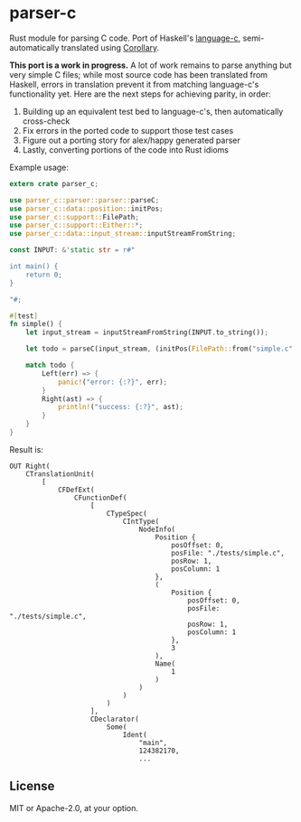 # parser-c

Rust module for parsing C code. Port of Haskell's [language-c](https://github.com/visq/language-c), semi-automatically translated using [Corollary](https://github.com/tcr/corrode-but-in-rust).

**This port is a work in progress.** A lot of work remains to parse anything but very simple C files; while most source code has been translated from Haskell, errors in translation prevent it from matching language-c's functionality yet. Here are the next steps for achieving parity, in order:

1. Building up an equivalent test bed to language-c's, then automatically cross-check
1. Fix errors in the ported code to support those test cases
1. Figure out a porting story for alex/happy generated parser
1. Lastly, converting portions of the code into Rust idioms

Example usage:

```rust
extern crate parser_c;

use parser_c::parser::parser::parseC;
use parser_c::data::position::initPos;
use parser_c::support::FilePath;
use parser_c::support::Either::*;
use parser_c::data::input_stream::inputStreamFromString;

const INPUT: &'static str = r#"

int main() {
    return 0;
}

"#;

#[test]
fn simple() {
    let input_stream = inputStreamFromString(INPUT.to_string());

    let todo = parseC(input_stream, (initPos(FilePath::from("simple.c".to_string()))));

    match todo {
        Left(err) => {
            panic!("error: {:?}", err);
        }
        Right(ast) => {
            println!("success: {:?}", ast);
        }
    }
}
```

Result is:

```
OUT Right(
    CTranslationUnit(
        [
            CFDefExt(
                CFunctionDef(
                    [
                        CTypeSpec(
                            CIntType(
                                NodeInfo(
                                    Position {
                                        posOffset: 0,
                                        posFile: "./tests/simple.c",
                                        posRow: 1,
                                        posColumn: 1
                                    },
                                    (
                                        Position {
                                            posOffset: 0,
                                            posFile: "./tests/simple.c",
                                            posRow: 1,
                                            posColumn: 1
                                        },
                                        3
                                    ),
                                    Name(
                                        1
                                    )
                                )
                            )
                        )
                    ],
                    CDeclarator(
                        Some(
                            Ident(
                                "main",
                                124382170,
                                ...
```

## License

MIT or Apache-2.0, at your option.
